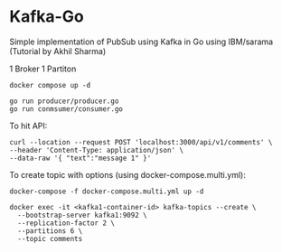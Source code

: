 # Kafka-Go
Simple implementation of PubSub using Kafka in Go using IBM/sarama 
(Tutorial by Akhil Sharma)

1 Broker 1 Partiton
```
docker compose up -d
```
```
go run producer/producer.go
go run conmsumer/consumer.go
```

To hit API:
```
curl --location --request POST 'localhost:3000/api/v1/comments' \
--header 'Content-Type: application/json' \
--data-raw '{ "text":"message 1" }'
```

To create topic with options (using docker-compose.multi.yml):
```
docker-compose -f docker-compose.multi.yml up -d
```
```
docker exec -it <kafka1-container-id> kafka-topics --create \
  --bootstrap-server kafka1:9092 \
  --replication-factor 2 \
  --partitions 6 \
  --topic comments
```